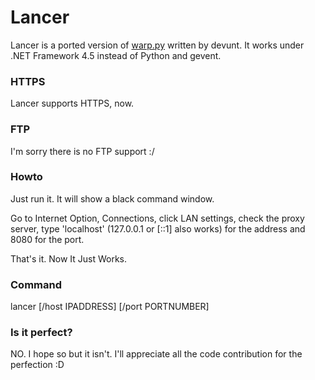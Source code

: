 # Lancer
Lancer is a ported version of [warp.py](https://github.com/devunt/warp) written by devunt. It works under .NET Framework 4.5 instead of Python and gevent.

### HTTPS
Lancer supports HTTPS, now.

### FTP
I'm sorry there is no FTP support :/

### Howto
Just run it. It will show a black command window.

Go to Internet Option, Connections, click LAN settings, check the proxy server, type 'localhost' (127.0.0.1 or [::1] also works) for the address and 8080 for the port.

That's it. Now It Just Works.

### Command
lancer [/host IPADDRESS] [/port PORTNUMBER]

### Is it perfect?
NO. I hope so but it isn't. I'll appreciate all the code contribution for the perfection :D
